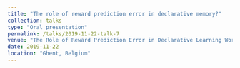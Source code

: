 ```yaml
---
title: "The role of reward prediction error in declarative memory?"
collection: talks
type: "Oral presentation"
permalink: /talks/2019-11-22-talk-7
venue: "The Role of Reward Prediction Error in Declarative Learning Workshop"
date: 2019-11-22
location: "Ghent, Belgium"
---
```


